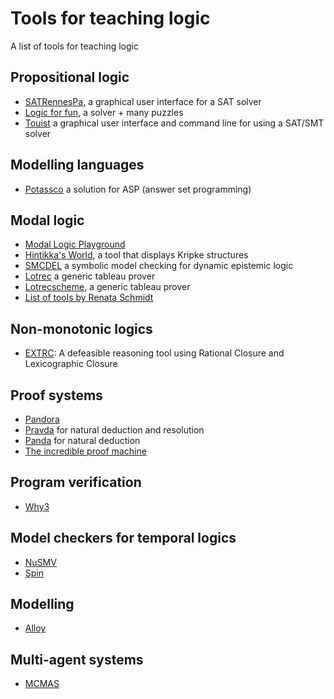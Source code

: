 # Tools for teaching logic

A list of tools for teaching logic

## Propositional logic

- [SATRennesPa](satrennespa.irisa.fr/), a graphical user interface for a SAT solver
- [Logic for fun](https://l4f.cecs.anu.edu.au/), a solver + many puzzles
- [Touist](https://touist.github.io/) a graphical user interface and command line for using a SAT/SMT solver

## Modelling languages

- [Potassco](https://potassco.org/) a solution for ASP (answer set programming)



## Modal logic
- [Modal Logic Playground](https://rkirsling.github.io/modallogic/)
- [Hintikka's World](http://hintikkasworld.irisa.fr/), a tool that displays Kripke structures
- [SMCDEL](https://w4eg.de/malvin/illc/smcdelweb/index.html) a symbolic model checking for dynamic epistemic logic
- [Lotrec](https://www.irit.fr/Lotrec/) a generic tableau prover
- [Lotrecscheme](https://people.irisa.fr/Francois.Schwarzentruber/lotrecscheme/), a generic tableau prover
- [List of tools by Renata Schmidt](http://www.cs.man.ac.uk/~schmidt/tools/)

## Non-monotonic logics
- [EXTRC](https://github.com/thabomoloi/extrc): A defeasible reasoning tool using Rational Closure and Lexicographic Closure

## Proof systems
- [Pandora](https://www.doc.ic.ac.uk/pandora/newpandora/index.html)
- [Pravda](http://pravda.irisa.fr/) for natural deduction and resolution
- [Panda](http://people.irisa.fr/Francois.Schwarzentruber/panda/) for natural deduction
- [The incredible proof machine](https://incredible.pm/)

## Program verification
- [Why3](https://why3.lri.fr/)


## Model checkers for temporal logics
- [NuSMV](https://nusmv.fbk.eu/)
- [Spin](https://spinroot.com/)

## Modelling
- [Alloy](http://alloytools.org/)

## Multi-agent systems
- [MCMAS](https://vas.doc.ic.ac.uk/software/mcmas/)
